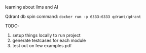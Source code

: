 learning about llms and AI

Qdrant db  spin command:
`docker run -p 6333:6333 qdrant/qdrant`

TODO:
1. setup things locally to run project
2. generate testcases for each module
3. test out on few examples pdf
